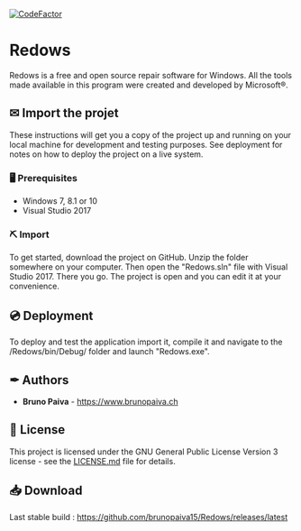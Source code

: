 [![CodeFactor](https://www.codefactor.io/repository/github/brunopaiva15/redows/badge)](https://www.codefactor.io/repository/github/brunopaiva15/redows)

# Redows

Redows is a free and open source repair software for Windows. All the tools made available in this program
were created and developed by Microsoft®.

## ✉ Import the projet

These instructions will get you a copy of the project up and running on your local machine for development and testing purposes. See deployment for notes on how to deploy the project on a live system.

### 🖥 Prerequisites

- Windows 7, 8.1 or 10
- Visual Studio 2017

### ⛏ Import

To get started, download the project on GitHub. Unzip the folder somewhere on your computer. Then open the "Redows.sln" file with Visual Studio 2017. There you go. The project is open and you can edit it at your convenience.

## 💿 Deployment

To deploy and test the application import it, compile it and navigate to the /Redows/bin/Debug/ folder and launch "Redows.exe".

## ✒ Authors

* **Bruno Paiva** - https://www.brunopaiva.ch

## 📃 License

This project is licensed under the GNU General Public License Version 3 license - see the [LICENSE.md](LICENSE.md) file for details.

## 📥 Download

Last stable build : https://github.com/brunopaiva15/Redows/releases/latest
